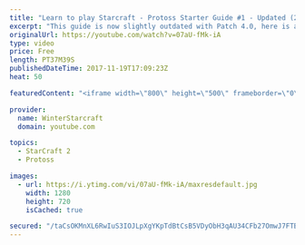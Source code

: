 ```yaml
---
title: "Learn to play Starcraft - Protoss Starter Guide #1 - Updated (2017)"
excerpt: "This guide is now slightly outdated with Patch 4.0, here is a completely up to date guide! https://www.youtube.com/watch?v=x3ZkSX0tJg4 We go over the basics of understanding Protoss, the SPACE WARRIOR RACE ;)  This guide is meant for those who have a basic understanding of Starcraft but don't really"
originalUrl: https://youtube.com/watch?v=07aU-fMk-iA
type: video
price: Free
length: PT37M39S
publishedDateTime: 2017-11-19T17:09:23Z
heat: 50

featuredContent: "<iframe width=\"800\" height=\"500\" frameborder=\"0\" src=\"https://www.youtube.com/embed/07aU-fMk-iA\" allow=\"accelerometer; autoplay; encrypted-media; gyroscope; picture-in-picture\" allowfullscreen></iframe>"

provider:
  name: WinterStarcraft
  domain: youtube.com

topics:
  - StarCraft 2
  - Protoss

images:
  - url: https://i.ytimg.com/vi/07aU-fMk-iA/maxresdefault.jpg
    width: 1280
    height: 720
    isCached: true

secured: "/taCsOKMnXL6RwIuS3IOJLpXgYKpTdBtCsB5VDyObH3qAU34CFb27OmwJ7FTBP+HDaZpljSPEkRl3WmNIbMSmWa9JLLrsYc+zKOgGlWrhxU31KJwCdCCwbnwzNw+pb/eSsGozZXdpuMRUwIXbC6S9t3pSZv6qMBIl0cf/8GR7SOea1N4uEvHTMv81aDSGJ/WveFP/n6u4pb6y+b2aYu/pFAHNa4zYWX1FBzxbuYhTz3pRGLpitJtKc8rQqNVAJfNlsktIt0u4xMfVeNCBLuosfUoCOahlsLNoJDu/ruufSxT4IAlLzlS9fMH6cJ4vO/Htdv+2dcy2jPrbZxw76d8y4YS0oJQXSXmLIx+xjEzhV86BgwGjN/KTIFJg/teY+o0Dq3ZHscVid9CYa3SvIXLDQ5RhKfS9Ql3C0/CqNbfLbm55rqNI20CT4KmOVVl096O;/NINOfG79DXOWfbi3l1A4g=="
---
```


